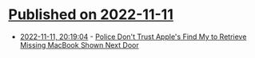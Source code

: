 # [Published on 2022-11-11](index.md)

* [2022-11-11, 20:19:04](https://news.ycombinator.com/item?id=33566250) - [Police Don't Trust Apple's Find My to Retrieve Missing MacBook Shown Next Door](https://www.cbc.ca/news/canada/sudbury/sudbury-bill-mcelree-stolen-laptop-1.6647876)
